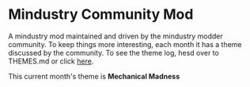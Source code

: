 # Mindustry Community Mod

A mindustry mod maintained and driven by the mindustry modder community. To keep things more interesting, each month it has a theme discussed by the community. To see the theme log, hesd over to THEMES.md or click [here](THEMES.md).

This current month's theme is **Mechanical Madness**
